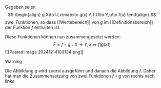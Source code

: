Gegeben seien
$$
\begin{align}
g:X\to U,x\mapsto g(x) \\
f:U\to Y,u\to f(u)
\end{align}
$$
zwei Funktionen, so dass [[Wertebereich]] von $g$ im [[Definitionsbereich]] der Funktion $f$ enthalten ist.

Diese Funktionen können nun zusammengesetzt werden:
$$
F=f\circ g:X\to Y,x\mapsto f(g(x))
$$
![[Pasted image 20241214100134.png]]
>[!Warning]
>Die Abbildung $g$ wird zuerst ausgeführt und danach die Abbildung $f$. Daher hat man die Zusammensetzung von zwei Funktionen $f\circ g$ von rechts nach links.

